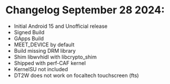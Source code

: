 # Changelog September 28 2024: 
- Initial Android 15 and Unofficial release
- Signed Build
- GApps Build
- MEET_DEVICE by default
- Build missing DRM library
- Shim libwvhidl with libcrypto_shim
- Shipped with perf-CAF kernel
- KernelSU not included
- DT2W does not work on focaltech touchscreen (fts)
